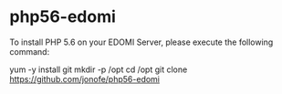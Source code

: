 # php56-edomi

To install PHP 5.6 on your EDOMI Server, please execute the following command:

yum -y install git 
mkdir -p /opt
cd /opt
git clone https://github.com/jonofe/php56-edomi
